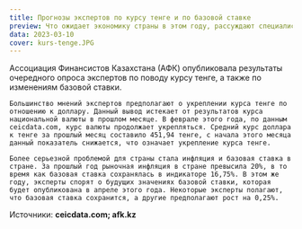 ```yaml
---
title: Прогнозы экспертов по курсу тенге и по базовой ставке
preview: Что ожидает экономику страны в этом году, рассуждают специалисты
data: 2023-03-10
cover: kurs-tenge.JPG
---
```

Ассоциация Финансистов Казахстана (АФК) опубликовала результаты очередного опроса экспертов по поводу курсу тенге, а также по изменениям базовой ставки. 

	Большинство мнений экспертов предполагают о укреплении курса тенге по отношению к доллару. Данный вывод истекает от результатов курса национальной валюты в прошлом месяце. В феврале этого года, по данным ceicdata.com, курс валюты продолжает укрепляться. Средний курс доллара к тенге за прошлый месяц составило 451,94 тенге, с начала этого месяца данный показатель снижается, что означает укрепление курса тенге. 

	Более серьезной проблемой для страны стала инфляция и базовая ставка в стране. За прошлый год рыночная инфляция в стране превысила 20%, в то время как базовая ставка сохранялась в индикаторе 16,75%. В этом же году, эксперты спорят о будущих значениях базовой ставки, которая будет опубликована в апреле этого года. Некоторые эксперты полагают, что базовая ставка сохранится, а другие предполагают рост на 0,25%.

Источники: **ceicdata.com; afk.kz**
